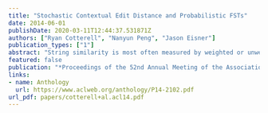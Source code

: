 ```yaml
---
title: "Stochastic Contextual Edit Distance and Probabilistic FSTs"
date: 2014-06-01
publishDate: 2020-03-11T12:44:37.531871Z
authors: ["Ryan Cotterell", "Nanyun Peng", "Jason Eisner"]
publication_types: ["1"]
abstract: "String similarity is most often measured by weighted or unweighted edit distance d(x, y). Ristad and Yianilos (1998) defined stochastic edit distance—a probability distribution p(y | x) whose parameters can be trained from data. We generalize this so that the probability of choosing each edit operation can depend on contextual features. We show how to construct and train a probabilistic finite-state transducer that computes our stochastic  ontextual edit distance. To illustrate the improvement from conditioning on context, we model typos found in social media text."
featured: false
publication: "*Proceedings of the 52nd Annual Meeting of the Association for Computational Linguistics*"
links:
- name: Anthology
  url: https://www.aclweb.org/anthology/P14-2102.pdf
url_pdf: papers/cotterell+al.acl14.pdf
---
```


